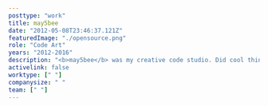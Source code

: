 ```yaml
---
posttype: "work"
title: may5bee
date: "2012-05-08T23:46:37.121Z"
featuredImage: "./opensource.png"
role: "Code Art"
years: "2012-2016"
description: "<b>may5bee</b> was my creative code studio. Did cool things for clients like Ithaca Sciencenter and AngelList, got featured in Popular Science, PBS, and Aol News.<br><br><a class='brandcolor' href='https://may5bee.github.io/sandbox'><span class='brandbutton'>Check it out</span></a>"
activelink: false
worktype: [" "]
companysize: " "
team: [" "]
---
```

